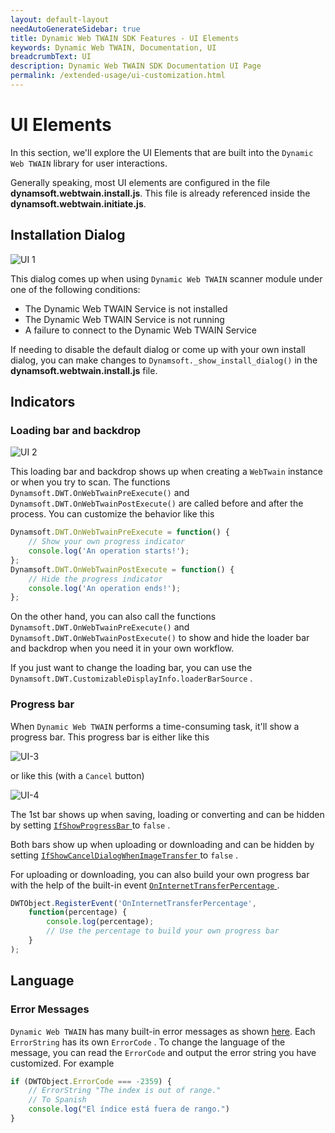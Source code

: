 ```yaml
---
layout: default-layout
needAutoGenerateSidebar: true
title: Dynamic Web TWAIN SDK Features - UI Elements
keywords: Dynamic Web TWAIN, Documentation, UI
breadcrumbText: UI
description: Dynamic Web TWAIN SDK Documentation UI Page
permalink: /extended-usage/ui-customization.html
---
```


# UI Elements

In this section, we'll explore the UI Elements that are built into the `Dynamic Web TWAIN` library for user interactions. 

Generally speaking, most UI elements are configured in the file **dynamsoft.webtwain.install.js**. This file is already referenced inside the **dynamsoft.webtwain.initiate.js**.

## Installation Dialog

![UI 1]({{site.assets}}imgs/Initialization-1.png)

This dialog comes up when using `Dynamic Web TWAIN` scanner module under one of the following conditions:

* The Dynamic Web TWAIN Service is not installed
* The Dynamic Web TWAIN Service is not running
* A failure to connect to the Dynamic Web TWAIN Service

If needing to disable the default dialog or come up with your own install dialog, you can make changes to `Dynamsoft._show_install_dialog()` in the **dynamsoft.webtwain.install.js** file.
## Indicators

### Loading bar and backdrop

![UI 2]({{site.assets}}imgs/UI-8.png)

This loading bar and backdrop shows up when creating a `WebTwain` instance or when you try to scan. The functions `Dynamsoft.DWT.OnWebTwainPreExecute()` and `Dynamsoft.DWT.OnWebTwainPostExecute()` are called before and after the process. You can customize the behavior like this

``` javascript
Dynamsoft.DWT.OnWebTwainPreExecute = function() {
    // Show your own progress indicator
    console.log('An operation starts!');
};
Dynamsoft.DWT.OnWebTwainPostExecute = function() {
    // Hide the progress indicator
    console.log('An operation ends!');
};
```

On the other hand, you can also call the functions `Dynamsoft.DWT.OnWebTwainPreExecute()` and `Dynamsoft.DWT.OnWebTwainPostExecute()` to show and hide the loader bar and backdrop when you need it in your own workflow.

If you just want to change the loading bar, you can use the `Dynamsoft.DWT.CustomizableDisplayInfo.loaderBarSource` .

### Progress bar

When `Dynamic Web TWAIN` performs a time-consuming task, it'll show a progress bar. This progress bar is either like this

![UI-3]({{site.assets}}imgs/UI-7.png)

or like this (with a `Cancel` button)

![UI-4]({{site.assets}}imgs/UI-9.png)

The 1st bar shows up when saving, loading or converting and can be hidden by setting [ `IfShowProgressBar` ]({{site.info}}api/WebTwain_IO.html#ifshowprogressbar) to `false` .

Both bars show up when uploading or downloading and can be hidden by setting  [ `IfShowCancelDialogWhenImageTransfer` ]({{site.info}}api/WebTwain_IO.html#ifshowcanceldialogwhenimagetransfer) to `false` .

For uploading or downloading, you can also build your own progress bar with the help of the built-in event [ `OnInternetTransferPercentage` ]({{site.info}}api/WebTwain_IO.html#oninternettransferpercentage). 

``` javascript
DWTObject.RegisterEvent('OnInternetTransferPercentage',
    function(percentage) {
        console.log(percentage);
        // Use the percentage to build your own progress bar
    }
);
```

## Language

### Error Messages

`Dynamic Web TWAIN` has many built-in error messages as shown [here]({{site.info}}api/appendix.html#error-list). Each `ErrorString` has its own `ErrorCode` . To change the language of the message, you can read the `ErrorCode` and output the error string you have customized. For example

``` javascript
if (DWTObject.ErrorCode === -2359) {
    // ErrorString "The index is out of range."
    // To Spanish
    console.log("El índice está fuera de rango.")
}
```
